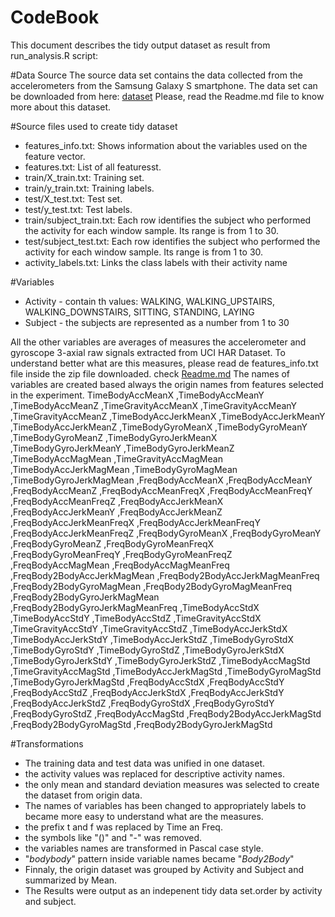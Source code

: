 CodeBook
==============
This document describes the tidy output dataset as result from run_analysis.R script:

#Data Source
The source data set contains the data collected from the accelerometers from the Samsung Galaxy S smartphone. The data set can be downloaded from here: [dataset](https://d396qusza40orc.cloudfront.net/getdata%2Fprojectfiles%2FUCI%20HAR%20Dataset.zip)
Please, read the Readme.md file to know more about this dataset.

#Source files used to create tidy dataset

* features_info.txt: Shows information about the variables used on the feature vector.
* features.txt: List of all featuresst.
* train/X_train.txt: Training set.
* train/y_train.txt: Training labels.
* test/X_test.txt: Test set.
* test/y_test.txt: Test labels.
* train/subject_train.txt: Each row identifies the subject who performed the activity for each window sample. Its range is from 1 to 30. 
* test/subject_test.txt: Each row identifies the subject who performed the activity for each window sample. Its range is from 1 to 30.
* activity_labels.txt: Links the class labels with their activity name

#Variables

* Activity - contain th values: WALKING, WALKING_UPSTAIRS, WALKING_DOWNSTAIRS, SITTING, STANDING, LAYING
* Subject - the subjects are represented as a number from 1 to 30

 All the other variables are averages of measures the accelerometer and gyroscope 3-axial raw signals extracted from UCI HAR Dataset.
To understand better what are this measures, please read de features_info.txt file inside the zip file downloaded. check [Readme.md](https://github.com/lglima2015/cleaning_data_project/blob/master/README.md)
The names of variables are created based always the origin names from features selected in the experiment.
TimeBodyAccMeanX 
,TimeBodyAccMeanY
,TimeBodyAccMeanZ
,TimeGravityAccMeanX
,TimeGravityAccMeanY
,TimeGravityAccMeanZ
,TimeBodyAccJerkMeanX
,TimeBodyAccJerkMeanY
,TimeBodyAccJerkMeanZ
,TimeBodyGyroMeanX
,TimeBodyGyroMeanY
,TimeBodyGyroMeanZ
,TimeBodyGyroJerkMeanX
,TimeBodyGyroJerkMeanY
,TimeBodyGyroJerkMeanZ
,TimeBodyAccMagMean
,TimeGravityAccMagMean
,TimeBodyAccJerkMagMean
,TimeBodyGyroMagMean
,TimeBodyGyroJerkMagMean
,FreqBodyAccMeanX
,FreqBodyAccMeanY
,FreqBodyAccMeanZ
,FreqBodyAccMeanFreqX
,FreqBodyAccMeanFreqY
,FreqBodyAccMeanFreqZ
,FreqBodyAccJerkMeanX
,FreqBodyAccJerkMeanY
,FreqBodyAccJerkMeanZ
,FreqBodyAccJerkMeanFreqX
,FreqBodyAccJerkMeanFreqY
,FreqBodyAccJerkMeanFreqZ
,FreqBodyGyroMeanX
,FreqBodyGyroMeanY
,FreqBodyGyroMeanZ
,FreqBodyGyroMeanFreqX
,FreqBodyGyroMeanFreqY
,FreqBodyGyroMeanFreqZ
,FreqBodyAccMagMean
,FreqBodyAccMagMeanFreq
,FreqBody2BodyAccJerkMagMean
,FreqBody2BodyAccJerkMagMeanFreq
,FreqBody2BodyGyroMagMean
,FreqBody2BodyGyroMagMeanFreq
,FreqBody2BodyGyroJerkMagMean
,FreqBody2BodyGyroJerkMagMeanFreq
,TimeBodyAccStdX
,TimeBodyAccStdY
,TimeBodyAccStdZ
,TimeGravityAccStdX
,TimeGravityAccStdY
,TimeGravityAccStdZ
,TimeBodyAccJerkStdX
,TimeBodyAccJerkStdY
,TimeBodyAccJerkStdZ
,TimeBodyGyroStdX
,TimeBodyGyroStdY
,TimeBodyGyroStdZ
,TimeBodyGyroJerkStdX
,TimeBodyGyroJerkStdY
,TimeBodyGyroJerkStdZ
,TimeBodyAccMagStd
,TimeGravityAccMagStd
,TimeBodyAccJerkMagStd
,TimeBodyGyroMagStd
,TimeBodyGyroJerkMagStd
,FreqBodyAccStdX
,FreqBodyAccStdY
,FreqBodyAccStdZ
,FreqBodyAccJerkStdX
,FreqBodyAccJerkStdY
,FreqBodyAccJerkStdZ
,FreqBodyGyroStdX
,FreqBodyGyroStdY
,FreqBodyGyroStdZ
,FreqBodyAccMagStd
,FreqBody2BodyAccJerkMagStd
,FreqBody2BodyGyroMagStd
,FreqBody2BodyGyroJerkMagStd

#Transformations
* The training data and test data was unified in one dataset.
* the activity values was replaced for descriptive activity names.
* the only mean and standard deviation measures was selected to create the dataset from origin data.
* The names of variables has been changed to appropriately labels to became more easy to understand what are the measures.
* the prefix t and f was replaced by Time an Freq.
* the symbols like "()" and "-" was removed.
* the variables names are transformed in Pascal case style.
* "*bodybody*" pattern inside variable names became "*Body2Body*"
* Finnaly, the origin dataset was grouped by Activity and Subject and summarized by Mean.
* The Results were output as an indepenent tidy data set.order by activity and subject.
